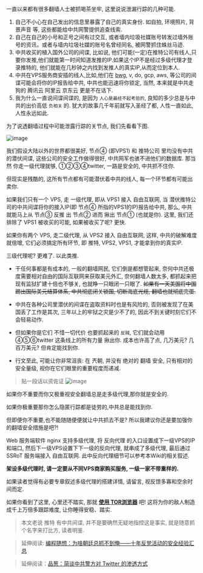 一直以来都有很多翻墙人士被抓喝茶坐牢, 这里说说泄漏行踪的几种可能.

1. 自己不小心在自己发出的信息里暴露了自己的真实身份. 如自拍, 环境照片, 背景声音 等, 这些都能给中共网警提供追查线索.
2. 自己在自己的小号和正号之间有过交互, 或者墙内垃圾社媒账号转发过墙外账号的资讯，或者与墙内垃圾社媒的账号名曾经同名, 被网警抓住蛛丝马迹.
3. 中共收买的植入国外公司的间谍, 比如说, 他们可能(一定)在推特公司有线人,只要你发推,他们就能第一时间知道发推的IP.如果这个IP不是经过多级代理才登录推特的, 他们就能在几秒钟之内找到发推人的真实IP,从而定位到本人.
4. 中共在VPS服务商安插的线人,比如,他们在 [bwg](https://bandwagonhost.com/aff.php?aff=56619), v, do, gcp, aws, 等公司的间谍可能会将你的IP报告给中共, 中共也能迅速将你锁定, 当然, 本来就是中共走狗的 腾讯云 阿里云 京东云 更是不在话下.
5. 我为什么一直说间谍间谍的, 是因为 `人心是最经不起考验的`, 良知的多少总是与中共的出价高低 `负相关` 的. 犹大的故事几千年前就写入圣经了都, 人性一直如此, 人性永远如此.

为了说透翻墙过程中可能泄露行踪的关节点, 我们先看看下图.

![image](https://user-images.githubusercontent.com/30760636/86506047-0d421980-bdfe-11ea-8490-479a66305b81.png)

我们假设大陆以外的世界都很美好, 节点④ (即VPS1) 和 推特公司 里均没有中共的潜伏间谍, 这些公司的安全工作做得很好, 中共网军也骇不进他们的数据库. 那当然 你走一级代理就够, ①②③④twitter, 一路是安全的, 中共抓不住你.

但现实是残酷的, 这所有节点都有可能潜伏着中共的线人, 每一个环节都有可能出卖你.

如果我们只有一个 VPS, 走 一级代理, 即从 VPS1 接入 自由互联网, 当 潜伏推特公司的中共间谍将你的接入IP(即 节点④ 所指的VPS1的IP)报告给中共, 
那么, 中共就能马上从 节点③ 反推 出 节点② 进而 揪出 节点① (也就是你). 这里, 我们还排除了 VPS1 被收买的可能, 如果被收买了呢? 更快.

如果你有两个 VPS, 走二级代理, 从 VPS2 接入 自由互联网, 这样, 中共的破解难度就倍增, 它们必须搞定所有环节, 即 推特, VPS2, VPS1, 才能拿到你的真实IP.

三级代理呢? 更难了. 以此类推.

- 干任何事都是有成本的, 一般的翻墙网民, 它们倒是都想管起来, 奈何中共还极度需要相对自由的国际互联网来获取美元外汇, 奈何翻墙人数太多, 都抓起来把现有监狱扩建十倍也不够关, 也就睁一只眼闭一只眼了. ~~如果有一天美国将中国踢出国际美元结算体系, 中共彻底闭关锁国, 切断海底光缆, 翻墙也就彻底完蛋.~~

- 中共在各种公司里潜伏的间谍在盗取资料时也是有风险的, 否则被发现了在美国丢了工作是其次, 三年以上的牢狱之灾是少不了的, 因此不到关键时刻它们不会轻易动作.

- 但如果你是它们 不惜一切代价 也要抓起来的 `反贼`, 它们就会动用 ④⑤⑥twitter 这条线上的所有力量 揪出你. 成本也许高了点, 几万美元? 几百万美元? 但肯定能找到你.

- 行文至此, 可能让你非常沮丧: 在 兲朝, 并没有 绝对的 翻墙 安全, 只有相对的安全量级, 视你在它们眼里的重要程度而递减.

> 贴一段话以资佐证
![image](https://user-images.githubusercontent.com/30760636/88615679-050b9000-d0c5-11ea-8a1f-97a299bfa78b.png)

如果你不重要而你又极重视安全翻墙总是走多级代理,那你就是安全的.

如果你极重要那你怎么隐匿行踪都是徒劳的,中共总是能找到你.

但即便你不重要,也不能随随便便就让中共抓去不是? 所以我建议你还是要加强你的翻墙安全措施是吧?!

Web 服务端软件 nginx 支持多级代理, 将 反向代理 的入口设置成下一级VPS的IP和端口, 然后下一级VPS设置下下一级的反向代理, 就串成了多级代理, 最后通过 SSRoT 服务端接入 自由互联网. 此中反向代理细节可以参考本Wiki的相关叙述.

**架设多级代理时, 请一定要从不同VPS商家购买服务, 一级一家不带重样的.**

如果读者觉得有必要专章叙述多级代理的搭建详情, 请留言, 视反馈多寡和空余时间而定.

如果你看到了这里, 心里还不踏实, 那就 **[使用 TOR浏览器](./使用-TOR-浏览器)** 吧! 这将为你的敌人制造成千上万倍多跟踪难度, 让你睡得安稳、踏实.

> 本文老说 推特 有中共间谍, 并不是要确然无疑地指控这是事实, 就是随意抓个名字来打比方, 读者明鉴.

> 延伸阅读: [编程随想：为啥朝廷总抓不到俺——十年反党活动的安全经验汇总](https://program-think.blogspot.com/2019/01/Security-Guide-for-Political-Activists.html)

> 延伸阅读：[品葱：简谈中共警方对 Twitter 的渗透方式](https://pincong.rocks/article/32032)

